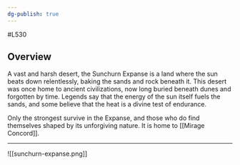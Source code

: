 ```yaml
---
dg-publish: true
---
```

#L530
## Overview

A vast and harsh desert, the Sunchurn Expanse is a land where the sun beats down
relentlessly, baking the sands and rock beneath it. This desert was once home to ancient civilizations, now long buried beneath dunes and forgotten by time. Legends say that the energy of the sun itself fuels the sands, and some believe that the heat is a divine test of endurance.

Only the strongest survive in the Expanse, and those who do find themselves shaped by its unforgiving nature. It is home to [[Mirage Concord]].


---

![[sunchurn-expanse.png]]